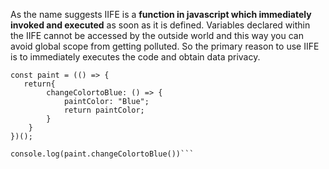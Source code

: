 As the name suggests IIFE is a **function in javascript which immediately invoked and executed** as soon as it is defined. Variables declared within the IIFE cannot be accessed by the outside world and this way you can avoid global scope from getting polluted. So the primary reason to use IIFE is to immediately executes the code and obtain data privacy.

```let paintColor="red";
const paint = (() => {
   return{
        changeColortoBlue: () => {
            paintColor: "Blue";    
            return paintColor;
        }
    } 
})();

console.log(paint.changeColortoBlue())```
